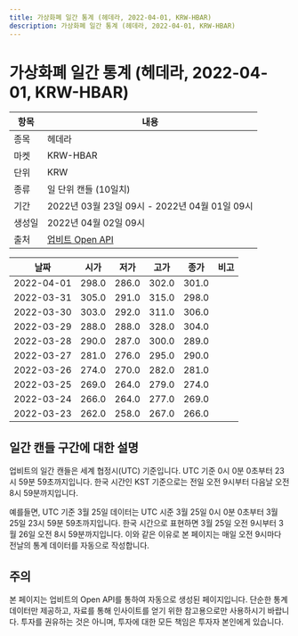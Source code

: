 ```yaml
---
title: 가상화폐 일간 통계 (헤데라, 2022-04-01, KRW-HBAR)
description: 가상화폐 일간 통계 (헤데라, 2022-04-01, KRW-HBAR)
---
```



가상화폐 일간 통계 (헤데라, 2022-04-01, KRW-HBAR)
===

|항목|내용|
|--|--|
|종목|헤데라|
|마켓|KRW-HBAR|
|단위|KRW|
|종류|일 단위 캔들 (10일치)|
|기간|2022년 03월 23일 09시 - 2022년 04월 01일 09시|
|생성일|2022년 04월 02일 09시|
|출처|[업비트 Open API](https://docs.upbit.com)|


|날짜|시가|저가|고가|종가|비고|
|--|--|--|--|--|--|
|2022-04-01|298.0|286.0|302.0|301.0|    |
|2022-03-31|305.0|291.0|315.0|298.0|    |
|2022-03-30|303.0|292.0|311.0|306.0|    |
|2022-03-29|288.0|288.0|328.0|304.0|    |
|2022-03-28|290.0|287.0|300.0|289.0|    |
|2022-03-27|281.0|276.0|295.0|290.0|    |
|2022-03-26|274.0|270.0|282.0|281.0|    |
|2022-03-25|269.0|264.0|279.0|274.0|    |
|2022-03-24|266.0|264.0|277.0|269.0|    |
|2022-03-23|262.0|258.0|267.0|266.0|    |


일간 캔들 구간에 대한 설명
---


업비트의 일간 캔들은 세계 협정시(UTC) 기준입니다. 
UTC 기준 0시 0분 0초부터 23시 59분 59초까지입니다. 
한국 시간인 KST 기준으로는 전일 오전 9시부터 다음날 오전 8시 59분까지입니다. 


예를들면, UTC 기준 3월 25일 데이터는 UTC 시준 3월 25일 0시 0분 0초부터 3월 25일 23시 59분 59초까지입니다. 
한국 시간으로 표현하면 3월 25일 오전 9시부터 3월 26일 오전 8시 59분까지입니다. 
이와 같은 이유로 본 페이지는 매일 오전 9시마다 전날의 통계 데이터를 자동으로 작성합니다. 


주의
---


본 페이지는 업비트의 Open API를 통하여 자동으로 생성된 페이지입니다. 
단순한 통계 데이터만 제공하고, 자료를 통해 인사이트를 얻기 위한 참고용으로만 사용하시기 바랍니다. 
투자를 권유하는 것은 아니며, 투자에 대한 모든 책임은 투자자 본인에게 있습니다. 
